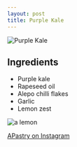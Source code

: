 ```yaml
---
layout: post
title: Purple Kale
---
```



![Purple Kale]({{site.baseurl}}/images/20160105-YU3A3643.jpg)

Ingredients
----------
* Purple kale
* Rapeseed oil
* Alepo chilli flakes
* Garlic
* Lemon zest



 ![a lemon]({{site.baseurl}}/images/20151214-YU3A3565.jpg)

[APastry on Instagram](https://www.instagram.com/a.pastry/?hl=en)










 
